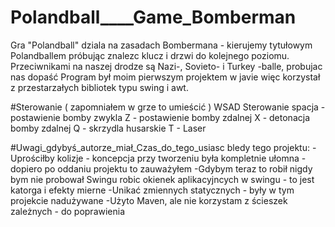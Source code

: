 # Polandball____Game_Bomberman
Gra "Polandball" dziala na zasadach Bombermana - kierujemy tytułowym Polandballem próbując znalezc klucz i drzwi do kolejnego poziomu. Przeciwnikami na naszej drodze są Nazi-, Sovieto- i Turkey -balle, probujac nas dopaść  Program był moim pierwszym projektem w javie więc korzystał z przestarzałych bibliotek typu swing i awt.  


#Sterowanie ( zapomniałem w grze to umieścić )
WSAD Sterowanie
spacja - postawienie bomby zwykla
Z - postawienie bomby zdalnej
X - detonacja bomby zdalnej
Q - skrzydla husarskie
T  - Laser


#Uwagi_gdybyś_autorze_miał_Czas_do_tego_usiasc bledy tego projektu: -Uprościłby kolizje - koncepcja przy tworzeniu była kompletnie ułomna - dopiero po oddaniu projektu to zauważyłem -Gdybym teraz to robił nigdy bym nie probował Swingu robic okienek aplikacyjncych w swingu - to jest katorga i efekty mierne -Unikać zmiennych statycznych - były w tym projekcie nadużywane -Użyto Maven, ale nie korzystam z ścieszek zależnych - do poprawienia
